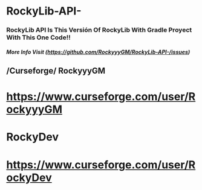 # RockyLib-API-
### RockyLib API Is This Versión Of RockyLib With Gradle Proyect With This One Code!!
##### More Info Visit (https://github.com/RockyyyGM/RockyLib-API-/issues) 
## /Curseforge/ RockyyyGM
# https://www.curseforge.com/user/RockyyyGM
# RockyDev 
# https://www.curseforge.com/user/RockyDev
